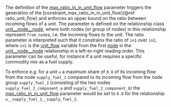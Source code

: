 The definition of the [max\_ratio\_in\_in\_unit\_flow](@ref) parameter triggers the generation of the
[constraint\_max\_ratio\_in\_in\_unit\_flow](@ref ratio_unit_flow) and enforces an upper bound on the ratio between incoming flows of a unit.
The parameter is defined on the relationship class [unit\_\_node\_\_node](@ref),
where both nodes (or group of nodes) in this relationship represent `from_node`s, i.e. the incoming flows to the unit.
The ratio parameter is interpreted such that it constrains the ratio of `in1` over `in2`,
where `in1` is the [unit\_flow](@ref) variable from the first [node](@ref) in the [unit\_\_node\_\_node](@ref) relationship
in a left-to-right reading order.
This parameter can be useful, for instance if a unit requires a specific commodity mix as a fuel supply.

To enforce e.g. for a unit `u` a maximum share of `0.8` of its incoming flow from the node `supply_fuel_1` compared to its incoming flow from the node group `supply_fuel_2` (consisting of the two nodes `supply_fuel_2_component_a` and `supply_fuel_2_component_b`) the [max\_ratio\_in\_in\_unit\_flow](@ref) parameter would be set to `0.8` for the relationship `u__supply_fuel_1__supply_fuel_2`.
